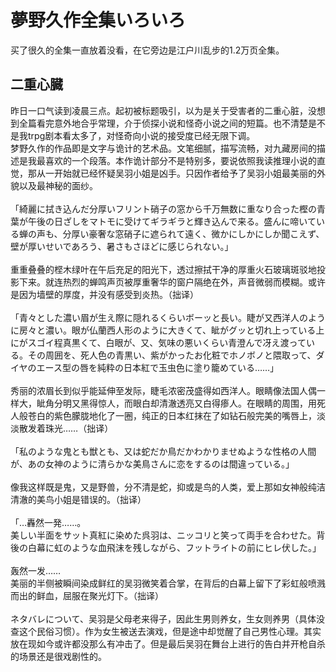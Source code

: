 # 夢野久作全集いろいろ
买了很久的全集一直放着没看，在它旁边是江户川乱步的1.2万页全集。
<br>
## 二重心臓
昨日一口气读到凌晨三点。起初被标题吸引，以为是关于受害者的二重心脏，没想到全篇看完意外地合乎常理，介于侦探小说和怪奇小说之间的短篇。也不清楚是不是我trpg剧本看太多了，对怪奇向小说的接受度已经无限下调。
<br>
梦野久作的作品即是文字与诡计的艺术品。文笔细腻，描写流畅，对九藏房间的描述是我最喜欢的一个段落。本作诡计部分不是特别多，要说依照我读推理小说的直觉，那从一开始就已经怀疑吴羽小姐是凶手。只因作者给予了吴羽小姐最美丽的外貌以及最神秘的面纱。
<br><br>
「綺麗に拭き込んだ分厚いフリント硝子の窓から千万無数に重なり合った樫の青葉が午後の日ざしをマトモに受けてギラギラと輝き込んで来る。盛んに啼いている蝉の声も、分厚い豪奢な窓硝子に遮られて遠く、微かにしかにしか聞こえず、壁が厚いせいであろう、暑さもさほどに感じられない。」
<br><br>
重重叠叠的㭴木绿叶在午后充足的阳光下，透过擦拭干净的厚重火石玻璃斑驳地投影下来。就连热烈的蝉鸣声页被厚重奢华的窗户隔绝在外，声音微弱而模糊。或许是因为墙壁的厚度，并没有感受到炎热。（拙译）
<br><br>
「青々とした濃い眉が生え際に隠れるくらいボーッと長い。睫が又西洋人のように房々と濃い。眼が仏蘭西人形のように大きくて、眦がグッと切れ上っている上にがスゴイ程真黒くて、白眼が、又、気味の悪いくらい青澄んで冴え渡っている。その周囲を、死人色の青黒い、紫がかったお化粧でホノボノと隈取って、ダイヤのエース型の唇を純粋の日本紅で玉虫色に塗り籠めている……」
<br><br>
秀丽的浓眉长到似乎能延伸至发际，睫毛浓密茂盛得如西洋人。眼睛像法国人偶一样大，眦角分明又黑得惊人，而眼白却清澈透亮又白得瘆人。在眼睛的周围，用死人般苍白的紫色朦胧地化了一圈，纯正的日本红抹在了如钻石般完美的嘴唇上，淡淡散发着珠光……（拙译）
<br><br>
「私のような鬼とも獣とも、又は蛇だか鳥だかわかりませぬような性格の人間が、あの女神のように清らかな美鳥さんに恋をするのは間違っている。」
<br><br>
像我这样既是鬼，又是野兽，分不清是蛇，抑或是鸟的人类，爱上那如女神般纯洁清澈的美鸟小姐是错误的。（拙译）
<br><br>
「…轟然一発……。
<br>
美しい半面をサット真紅に染めた呉羽は、ニッコリと笑って両手を合わせた。背後の白幕に虹のような血飛沫を残しながら、フットライトの前にヒレ伏した。」
<br><br>
轰然一发……
<br>
美丽的半侧被瞬间染成鲜红的吴羽微笑着合掌，在背后的白幕上留下了彩虹般喷溅而出的鲜血，屈服在聚光灯下。（拙译）
<br><br>
ネタバレについて、吴羽是父母老来得子，因此生男则养女，生女则养男（具体没查这个民俗习惯）。作为女生被送去演戏，但是途中却觉醒了自己男性心理。其实放在现如今或许都没那么有冲击了。但是最后吴羽在舞台上进行的告白并开枪自杀的场景还是很戏剧性的。
<br><br>
